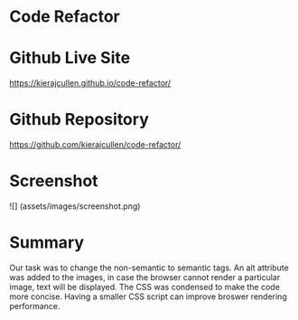 # Code Refactor
# Github Live Site 
https://kierajcullen.github.io/code-refactor/

# Github Repository 
https://github.com/kierajcullen/code-refactor/

# Screenshot
![] (assets/images/screenshot.png)

# Summary
Our task was to change the non-semantic to semantic tags. An alt attribute was added to the images, in case the browser cannot render a particular image, text will be displayed. The CSS was condensed to make the code more concise. Having a smaller CSS script can improve broswer rendering performance.
